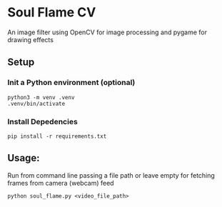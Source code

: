 # Soul Flame CV
An image filter using OpenCV for image processing and pygame for drawing effects

## Setup

### Init a Python environment (optional)
```
python3 -m venv .venv
.venv/bin/activate
```

### Install Depedencies
```
pip install -r requirements.txt
```

## Usage:
Run from command line passing a file path or leave empty for fetching frames from camera (webcam) feed
```
python soul_flame.py <video_file_path>
```
